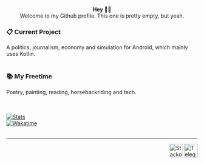 <p align="center">
  <b>Hey ✌🏻</b></br>
  Welcome to my Github profile. This one is pretty empty, but yeah.
</p>


### 📋 Current Project
A politics, journalism, economy and simulation for Android, which mainly uses Kotlin.</br></br>
### 📚 My Freetime
Poetry, painting, reading, horsebackriding and tech.</br></br></br>


[![Stats](https://github-readme-stats.vercel.app/api?username=PXNX&show_icons=true&hide_border=true&hide_title=true&bg_color=000&icon_color=7881A6&text_color=FBFBFB&title_color=4CAF50)](https://github.com/PXNX)</br>
[![Wakatime](https://github-readme-stats.vercel.app/api/wakatime?username=pentexnyx&show_icons=true&hide_border=true&hide_title=true&bg_color=000&icon_color=7881A6&text_color=FBFBFB&title_color=4CAF50)](https://github.com/PXNX)</br></br>


---
<a href="https://t.me/pentexnyx"><img align="right" alt="Telegram icon" width="36px" src="https://upload.wikimedia.org/wikipedia/commons/thumb/8/82/Telegram_logo.svg/600px-Telegram_logo.svg.png"/></a><a href="https://stackoverflow.com/users/10905230/pentexnyx"><img align="right" alt="Stackoverflow icon" width="36px" src="https://image.flaticon.com/icons/png/512/2111/2111628.png"/></a>

